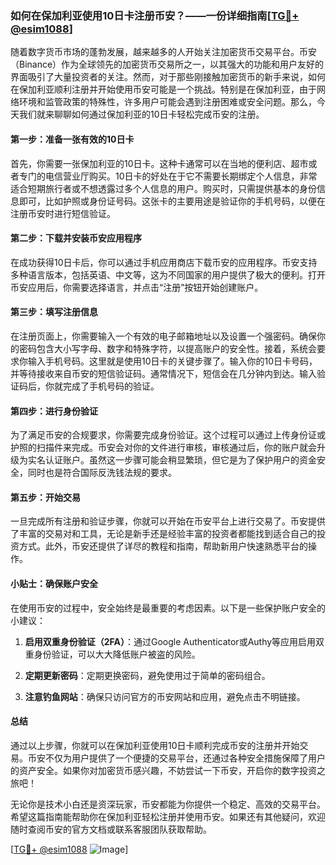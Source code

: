 ### 如何在保加利亚使用10日卡注册币安？——一份详细指南[[TG💪+ @esim1088](https://t.me/s/esim1088)]

随着数字货币市场的蓬勃发展，越来越多的人开始关注加密货币交易平台。币安（Binance）作为全球领先的加密货币交易所之一，以其强大的功能和用户友好的界面吸引了大量投资者的关注。然而，对于那些刚接触加密货币的新手来说，如何在保加利亚顺利注册并开始使用币安可能是一个挑战。特别是在保加利亚，由于网络环境和监管政策的特殊性，许多用户可能会遇到注册困难或安全问题。那么，今天我们就来聊聊如何通过保加利亚的10日卡轻松完成币安的注册。

#### **第一步：准备一张有效的10日卡**

首先，你需要一张保加利亚的10日卡。这种卡通常可以在当地的便利店、超市或者专门的电信营业厅购买。10日卡的好处在于它不需要长期绑定个人信息，非常适合短期旅行者或不想透露过多个人信息的用户。购买时，只需提供基本的身份信息即可，比如护照或身份证号码。这张卡的主要用途是验证你的手机号码，以便在注册币安时进行短信验证。

#### **第二步：下载并安装币安应用程序**

在成功获得10日卡后，你可以通过手机应用商店下载币安的应用程序。币安支持多种语言版本，包括英语、中文等，这为不同国家的用户提供了极大的便利。打开币安应用后，你需要选择语言，并点击“注册”按钮开始创建账户。

#### **第三步：填写注册信息**

在注册页面上，你需要输入一个有效的电子邮箱地址以及设置一个强密码。确保你的密码包含大小写字母、数字和特殊字符，以提高账户的安全性。接着，系统会要求你输入手机号码。这里就是使用10日卡的关键步骤了。输入你的10日卡号码，并等待接收来自币安的短信验证码。通常情况下，短信会在几分钟内到达。输入验证码后，你就完成了手机号码的验证。

#### **第四步：进行身份验证**

为了满足币安的合规要求，你需要完成身份验证。这个过程可以通过上传身份证或护照的扫描件来完成。币安会对你的文件进行审核，审核通过后，你的账户就会升级为实名认证账户。虽然这一步骤可能会稍显繁琐，但它是为了保护用户的资金安全，同时也是符合国际反洗钱法规的要求。

#### **第五步：开始交易**

一旦完成所有注册和验证步骤，你就可以开始在币安平台上进行交易了。币安提供了丰富的交易对和工具，无论是新手还是经验丰富的投资者都能找到适合自己的投资方式。此外，币安还提供了详尽的教程和指南，帮助新用户快速熟悉平台的操作。

#### **小贴士：确保账户安全**

在使用币安的过程中，安全始终是最重要的考虑因素。以下是一些保护账户安全的小建议：

1. **启用双重身份验证（2FA）**：通过Google Authenticator或Authy等应用启用双重身份验证，可以大大降低账户被盗的风险。
   
2. **定期更新密码**：定期更换密码，避免使用过于简单的密码组合。
   
3. **注意钓鱼网站**：确保只访问官方的币安网站和应用，避免点击不明链接。

#### **总结**

通过以上步骤，你就可以在保加利亚使用10日卡顺利完成币安的注册并开始交易。币安不仅为用户提供了一个便捷的交易平台，还通过各种安全措施保障了用户的资产安全。如果你对加密货币感兴趣，不妨尝试一下币安，开启你的数字投资之旅吧！

无论你是技术小白还是资深玩家，币安都能为你提供一个稳定、高效的交易平台。希望这篇指南能帮助你在保加利亚轻松注册并使用币安。如果还有其他疑问，欢迎随时查阅币安的官方文档或联系客服团队获取帮助。

[[TG💪+ @esim1088](https://t.me/s/esim1088) ![Image](https://i.postimg.cc/4NQfJmqS/Snipaste-2025-05-13-00-14-12.png)]